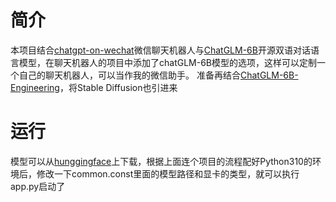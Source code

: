 # 简介
本项目结合[chatgpt-on-wechat](https://github.com/zhayujie/chatgpt-on-wechat)微信聊天机器人与[ChatGLM-6B](https://github.com/THUDM/ChatGLM-6B)开源双语对话语言模型，在聊天机器人的项目中添加了chatGLM-6B模型的选项，这样可以定制一个自己的聊天机器人，可以当作我的微信助手。
准备再结合[ChatGLM-6B-Engineering](https://github.com/LemonQu-GIT/ChatGLM-6B-Engineering)，将Stable Diffusion也引进来

# 运行
模型可以从[hunggingface](https://huggingface.co/THUDM/chatglm-6b)上下载，根据上面连个项目的流程配好Python310的环境后，修改一下common.const里面的模型路径和显卡的类型，就可以执行app.py启动了